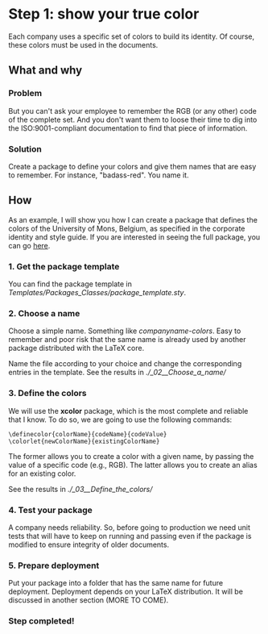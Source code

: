 
Step 1: show your true color
============================



Each company uses a specific set of colors to build its identity.
Of course, these colors must be used in the documents.



What and why
------------


### Problem

But you can't ask your employee to remember the RGB (or any other) code of the complete set.
And you don't want them to loose their time to dig into the ISO:9001-compliant documentation to find that piece of information.


### Solution

Create a package to define your colors and give them names that are easy to remember.
For instance, "badass-red".
You name it.



How
----


As an example, I will show you how I can create a package that defines the colors
of the University of Mons, Belgium, as specified in the corporate identity and style guide.
If you are interested in seeing the full package, you can go [here](https://github.com/Arkh42/UMONS_latex.git).


### 1. Get the package template

You can find the package template in *Templates/Packages_Classes/package_template.sty*.


### 2. Choose a name

Choose a simple name.
Something like *companyname-colors*.
Easy to remember and poor risk that the same name is already used by another package distributed with the LaTeX core.

Name the file according to your choice and change the corresponding entries in the template.
See the results in *./_02__Choose_a_name/*


### 3. Define the colors

We will use the **xcolor** package, which is the most complete and reliable that I know.
To do so, we are going to use the following commands:
```
\definecolor{colorName}{codeName}{codeValue}
\colorlet{newColorName}{existingColorName}
```
The former allows you to create a color with a given name, by passing the value of a specific code (e.g., RGB).
The latter allows you to create an alias for an existing color. 

See the results in *./_03__Define_the_colors/*


### 4. Test your package

A company needs reliability.
So, before going to production we need unit tests that will have to keep on running and passing
even if the package is modified to ensure integrity of older documents.


### 5. Prepare deployment

Put your package into a folder that has the same name for future deployment.
Deployment depends on your LaTeX distribution.
It will be discussed in another section (MORE TO COME).


### Step completed!
